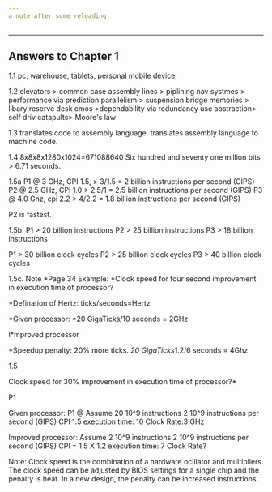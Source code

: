 ```yaml
---
a note after some reloading
---
```


---
## Answers to Chapter 1
1.1 
pc, warehouse, tablets, personal mobile device, 

1.2
elevators > common case 
assembly lines > piplining
nav systmes > performance via prediction
parallelism > suspension bridge
memories > libary reserve desk 
cmos >dependability via redundancy
use abstraction> self driv
catapults> Moore's law

1.3
translates code to assembly language.
translates  assembly language to machine code.

1.4
8x8x8x1280x1024=671088640
Six hundred and seventy one million bits > 6.71 seconds.

1.5a
P1 @ 3 GHz, CPI 1.5, > 3/1.5 = 2 billion instructions per second (GIPS)
P2 @ 2.5 GHz, CPI 1.0 > 2.5/1 = 2.5 billion instructions per second (GIPS)
P3 @ 4.0 Ghz, cpi 2.2 > 4/2.2 = 1.8 billion instructions per second (GIPS)

P2 is fastest.

1.5b.
P1 > 20 billion instructions
P2 > 25 billion instructions
P3 > 18 billion instructions

P1 > 30 billion clock cycles
P2 > 25 billion clock cycles
P3 > 40 billion clock cycles

1.5c. Note
*Page 34 Example: 
*Clock speed for four second improvement in execution time of processor?

*Defination of Hertz: ticks/seconds=Hertz

*Given processor:
*20 GigaTicks/10 seconds = 2GHz

I*mproved processor

*Speedup penalty: 20% more ticks.
*20 GigaTicks*1.2/6 seconds = 4Ghz

1.5

Clock speed for 30% improvement in execution time of processor?*

P1

Given processor: P1 @ 
Assume 20 10^9 instructions
2 10^9 instructions per second (GIPS)
CPI 1.5
execution time: 10
Clock Rate:3  GHz

Improved processor:
Assume 2 10^9 instructions
2 10^9 instructions per second (GIPS)
CPI = 1.5 X 1.2
execution time: 7
Clock Rate?



Note: Clock speed is the combination of a hardware ocillator and multipliers. The clock speed can be adjusted by BIOS settings for a single chip and the penalty is heat. In a new design, the penalty can be increased instructions.







